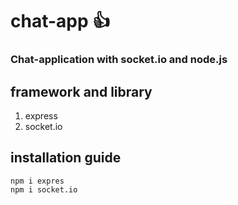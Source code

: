 # chat-app :+1:
### Chat-application with socket.io and node.js

## framework and library
1. express 
2. socket.io

## installation guide
```
npm i expres
npm i socket.io
```

